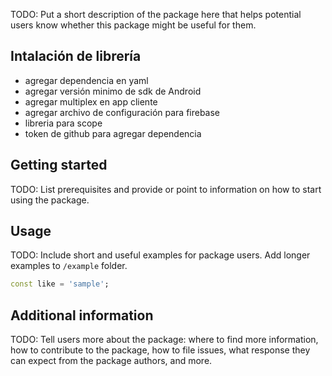 TODO: Put a short description of the package here that helps potential users
know whether this package might be useful for them.

## Intalación de librería

- agregar dependencia en yaml
- agregar versión minimo de sdk de Android
- agregar multiplex en app cliente
- agregar archivo de configuración para firebase
- libreria para scope
- token de github para agregar dependencia

## Getting started

TODO: List prerequisites and provide or point to information on how to
start using the package.

## Usage

TODO: Include short and useful examples for package users. Add longer examples
to `/example` folder. 

```dart
const like = 'sample';
```

## Additional information

TODO: Tell users more about the package: where to find more information, how to 
contribute to the package, how to file issues, what response they can expect 
from the package authors, and more.



